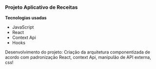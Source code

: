 ### Projeto Aplicativo de Receitas

**Tecnologias usadas**
* JavaScript
* React
* Context Api
* Hooks


Desenvolvimento do projeto: Criação da arquitetura componentizada de acordo com padronização React, context Api, manipulão de API externa, css!
